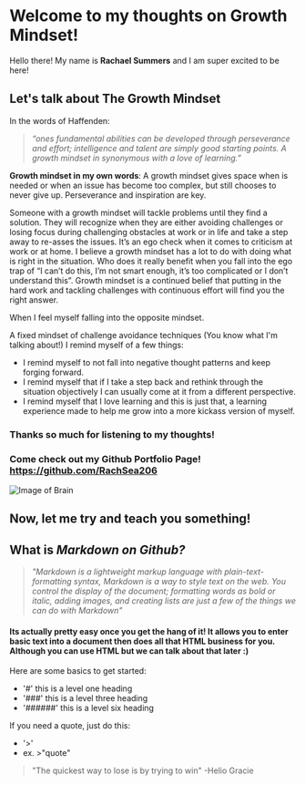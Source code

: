 # Welcome to my thoughts on Growth Mindset!

Hello there! My name is **Rachael Summers** and I am super excited to be here!


## Let's talk about **The Growth Mindset**

In the words of Haffenden:
   >*“ones fundamental abilities can be developed through 
   perseverance and effort; intelligence and talent are simply good starting points. A growth mindset in synonymous with a love of learning.”*
   
**Growth mindset in my own words**: A growth mindset gives space when is needed or when an issue has become too complex, but still chooses to never give up. Perseverance and inspiration are key. 

Someone with a growth mindset will tackle problems until they find a solution. They will recognize when they are either avoiding challenges or losing focus during challenging obstacles at work or in life and take a step away to re-asses the issues. It’s an ego check when it comes to criticism at work or at home. I believe a growth mindset has a lot to do with doing what is right in the situation. Who does it really benefit when you fall into the ego trap of “I can’t do this, I’m not smart enough, it’s too complicated or I don’t understand this”. Growth mindset is a continued  belief that putting in the hard work and tackling challenges with continuous effort will find you the right answer.  

When I feel myself falling into the opposite mindset. 

A fixed mindset of challenge avoidance techniques (You know what I'm talking about!) I remind myself of a few things:  


* I remind myself to not fall into negative thought patterns and keep forging forward. 
* I remind myself that if I take a step back and rethink through the situation objectively I can usually come at it from a different perspective.
* I remind myself that I love learning and this is just that, a learning experience made to help me grow into a more kickass version of myself.

### Thanks so much for listening to my thoughts! 
### Come check out my Github Portfolio Page! https://github.com/RachSea206 


![Image of Brain](https://image.freepik.com/free-vector/cartoon-brain-idea-creative-design_24877-14826.jpg)
 

## Now, let me try and teach you something!

## **What is _Markdown on Github?_** 

>*"Markdown is a lightweight markup language with plain-text-formatting syntax, Markdown is a way to style text on the web. You control the display of the document; formatting words as bold or italic, adding images, and creating lists are just a few of the things we can do with Markdown"*

#### Its actually pretty easy once you get the hang of it! It allows you to enter basic text into a document then does all that HTML business for you. Although you can use HTML but we can talk about that later :) 

Here are some basics to get started:
* '#' this is a level one heading
* '###' this is a level three heading
* '######' this is a level six heading 

If you need a quote, just do this:
* '>' 
* ex. >"quote"
> "The quickest way to lose is by trying to win" -Helio Gracie 




